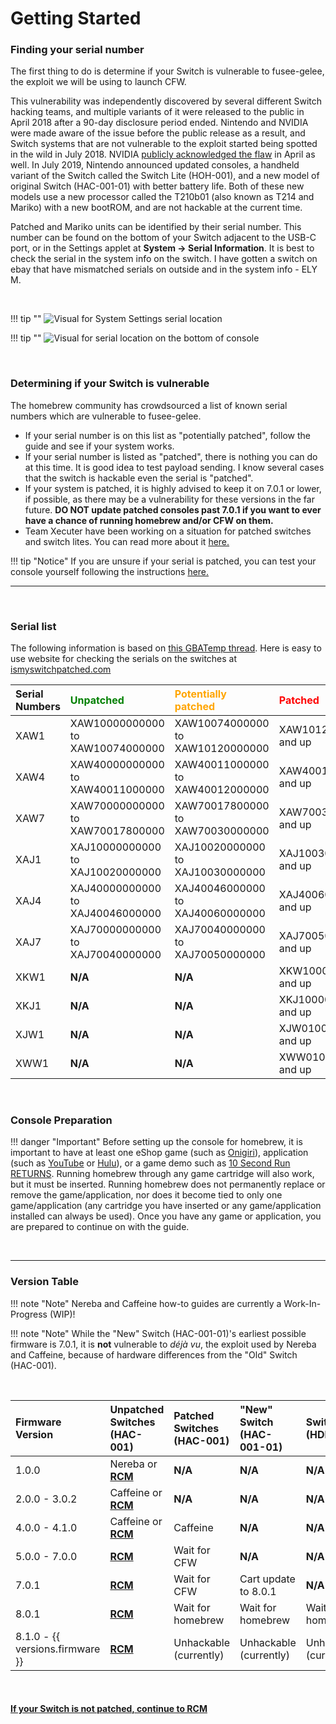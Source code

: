 # Getting Started

### Finding your serial number

The first thing to do is determine if your Switch is vulnerable to fusee-gelee, the exploit we will be using to launch CFW.

This vulnerability was independently discovered by several different Switch hacking teams, and multiple variants of it were released to the public in April 2018 after a 90-day disclosure period ended. Nintendo and NVIDIA were made aware of the issue before the public release as a result, and Switch systems that are not vulnerable to the exploit started being spotted in the wild in July 2018. NVIDIA [publicly acknowledged the flaw](https://nvidia.custhelp.com/app/answers/detail/a_id/4660/~/security-notice%3A-nvidia-tegra-rcm-vulnerability) in April as well. In July 2019, Nintendo announced updated consoles, a handheld variant of the Switch called the Switch Lite (HOH-001), and a new model of original Switch (HAC-001-01) with better battery life. Both of these new models use a new processor called the T210b01 (also known as T214 and Mariko) with a new bootROM, and are not hackable at the current time.

Patched and Mariko units can be identified by their serial number. This number can be found on the bottom of your Switch adjacent to the USB-C port, or in the Settings applet at **System -> Serial Information**. 
It is best to check the serial in the system info on the switch.  I have gotten a switch on ebay that have mismatched serials on outside and in the system info - ELY M.
       
&nbsp;

!!! tip ""
    ![Visual for System Settings serial location](../user_guide/img/getting_started_serial_location.jpg)

!!! tip ""
    ![Visual for serial location on the bottom of console](../user_guide/img/serial_switch.png)    

&nbsp;




### Determining if your Switch is vulnerable

The homebrew community has crowdsourced a list of known serial numbers which are vulnerable to fusee-gelee. 

- If your serial number is on this list as "potentially patched", follow the guide and see if your system works. 
- If your serial number is listed as "patched", there is nothing you can do at this time.  It is good idea to test payload sending.  I know several cases that the switch is hackable even the serial is "patched". 
- If your system is patched, it is highly advised to keep it on 7.0.1 or lower, if possible, as there may be a vulnerability for these versions in the far future. **DO NOT update patched consoles past 7.0.1 if you want to ever have a chance of running homebrew and/or CFW on them.**
- Team Xecuter have been working on a situation for patched switches and switch lites. You can read more about it [here.](https://gbatemp.net/threads/more-info-regarding-switch-mariko-lite-mods-by-team-xecuter.551848/)

!!! tip "Notice"
    If you are unsure if your serial is patched, you can test your console yourself following the instructions [here.](emummc/sending_payload.md)

-----

&nbsp;


### Serial list

The following information is based on [this GBATemp thread](https://gbatemp.net/threads/switch-informations-by-serial-number-read-the-first-post-before-asking-questions.481215/).
Here is easy to use website for checking the serials on the switches at [ismyswitchpatched.com](https://ismyswitchpatched.com)

|  Serial Numbers  | <span style="color:green">Unpatched</span> | <span style="color:orange">Potentially patched</span> | <span style="color:red">Patched</span> |
| :----|:---------------------------------|:---------------------------------|:----------------------|
| XAW1 | XAW10000000000 to XAW10074000000 | XAW10074000000 to XAW10120000000 | XAW10120000000 and up |
| XAW4 | XAW40000000000 to XAW40011000000 | XAW40011000000 to XAW40012000000 | XAW40012000000 and up |
| XAW7 | XAW70000000000 to XAW70017800000 | XAW70017800000 to XAW70030000000 | XAW70030000000 and up |
| XAJ1 | XAJ10000000000 to XAJ10020000000 | XAJ10020000000 to XAJ10030000000 | XAJ10030000000 and up |
| XAJ4 | XAJ40000000000 to XAJ40046000000 | XAJ40046000000 to XAJ40060000000 | XAJ40060000000 and up |
| XAJ7 | XAJ70000000000 to XAJ70040000000 | XAJ70040000000 to XAJ70050000000 | XAJ70050000000 and up |
| XKW1 | **N/A** | **N/A** | XKW10000000000 and up |
| XKJ1 | **N/A** | **N/A** | XKJ10000000000 and up |
| XJW1 | **N/A** | **N/A** | XJW01000000000 and up |
| XWW1 | **N/A** | **N/A** | XWW01000000000 and up |


&nbsp;


### Console Preparation

!!! danger "Important"
    Before setting up the console for homebrew, it is important to have at least one eShop game (such as [Onigiri](https://www.nintendo.com/games/detail/onigiri-switch/)), application (such as [YouTube](https://www.nintendo.com/games/detail/youtube-switch/) or [Hulu](https://www.nintendo.com/games/detail/hulu-switch/)), or a game demo such as [10 Second Run RETURNS](https://www.nintendo.com/games/detail/10-second-run-returns-switch). Running homebrew through any game cartridge will also work, but it must be inserted. Running homebrew does not permanently replace or remove the game/application, nor does it become tied to only one game/application (any cartridge you have inserted or any game/application installed can always be used). Once you have any game or application, you are prepared to continue on with the guide.

&nbsp;

-----

### Version Table

!!! note "Note"
    Nereba and Caffeine how-to guides are currently a Work-In-Progress (WIP)!
    
!!! note "Note"
    While the "New" Switch (HAC-001-01)'s earliest possible firmware is 7.0.1, it is **not** vulnerable to *déjà vu*, the exploit used by Nereba and Caffeine, because of hardware differences from the "Old" Switch (HAC-001).

&nbsp;

| Firmware Version | Unpatched Switches (HAC-001) | Patched Switches (HAC-001) | "New" Switch (HAC-001-01)   | Switch Lite (HDH-001)  | 
|:--------------|:--------------------------------|:---------------------------|:----------------------------|:-----------------------|
| 1.0.0         | Nereba or [**RCM**](rcm.md)     | **N/A**                    | **N/A**                     | **N/A**                |
| 2.0.0 - 3.0.2 | Caffeine or [**RCM**](rcm.md)   | **N/A**                    | **N/A**                     | **N/A**                |
| 4.0.0 - 4.1.0 | Caffeine or [**RCM**](rcm.md)   | Caffeine                   | **N/A**                     | **N/A**                |
| 5.0.0 - 7.0.0 | [**RCM**](rcm.md)               | Wait for CFW               | **N/A**                     | **N/A**                |
| 7.0.1         | [**RCM**](rcm.md)               | Wait for CFW               | Cart update to 8.0.1        | **N/A**                |
| 8.0.1         | [**RCM**](rcm.md)               | Wait for homebrew          | Wait for homebrew           | Wait for homebrew      |
| 8.1.0 - {{ versions.firmware }} | [**RCM**](rcm.md)               | Unhackable (currently)     | Unhackable (currently)      | Unhackable (currently) |

&nbsp;

#### [If your Switch is not patched, continue to RCM <i class="fa fa-arrow-circle-right fa-lg"></i>](rcm.md)
